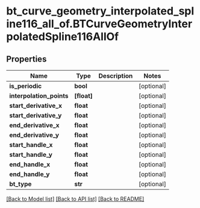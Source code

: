 # bt_curve_geometry_interpolated_spline116_all_of.BTCurveGeometryInterpolatedSpline116AllOf

## Properties
Name | Type | Description | Notes
------------ | ------------- | ------------- | -------------
**is_periodic** | **bool** |  | [optional] 
**interpolation_points** | **[float]** |  | [optional] 
**start_derivative_x** | **float** |  | [optional] 
**start_derivative_y** | **float** |  | [optional] 
**end_derivative_x** | **float** |  | [optional] 
**end_derivative_y** | **float** |  | [optional] 
**start_handle_x** | **float** |  | [optional] 
**start_handle_y** | **float** |  | [optional] 
**end_handle_x** | **float** |  | [optional] 
**end_handle_y** | **float** |  | [optional] 
**bt_type** | **str** |  | [optional] 

[[Back to Model list]](../README.md#documentation-for-models) [[Back to API list]](../README.md#documentation-for-api-endpoints) [[Back to README]](../README.md)


